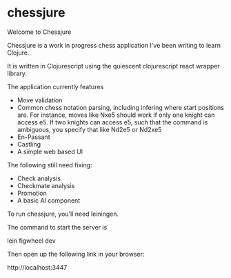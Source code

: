# chessjure

Welcome to Chessjure

Chessjure is a work in progress chess application I've been writing to learn Clojure. 

It is written in Clojurescript using the quiescent clojurescript react wrapper library. 

The application currently features 
* Move validation
* Common chess notation parsing, including infering where start positions are. For instance, moves like Nxe5 should work if only one knight can access e5. If two knights can access e5, such that the command is ambiguous, you specify that like Nd2e5 or Nd2xe5
* En-Passant
* Castling
* A simple web based UI

The following still need fixing:

* Check analysis
* Checkmate analysis
* Promotion
* A basic AI component

To run chessjure, you'll need leiningen. 

The command to start the server is

lein figwheel dev

Then open up the following link in your browser:

http://localhost:3447
